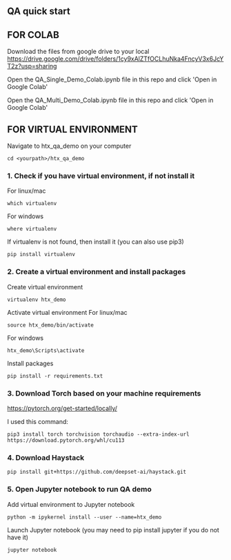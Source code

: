## QA quick start 

## FOR COLAB

Download the files from google drive to your local 
https://drive.google.com/drive/folders/1cy9xAlZTfOCLhuNka4FncyV3x6JcYT2z?usp=sharing

Open the QA_Single_Demo_Colab.ipynb file in this repo and click 'Open in Google Colab'

Open the QA_Multi_Demo_Colab.ipynb file in this repo and click 'Open in Google Colab'

## FOR VIRTUAL ENVIRONMENT

Navigate to htx_qa_demo on your computer
```
cd <yourpath>/htx_qa_demo
```
### 1. Check if you have virtual environment, if not install it

For linux/mac
```
which virtualenv 
```

For windows
```
where virtualenv 
```

If virtualenv is not found, then install it (you can also use pip3)
```
pip install virtualenv
```

### 2. Create a virtual environment and install packages

Create virtual environment
```
virtualenv htx_demo
```
Activate virtual environment 
For linux/mac
```
source htx_demo/bin/activate
```
For windows
```
htx_demo\Scripts\activate
```
Install packages
```
pip install -r requirements.txt
```
### 3. Download Torch based on your machine requirements 
https://pytorch.org/get-started/locally/

I used this command: 
```
pip3 install torch torchvision torchaudio --extra-index-url https://download.pytorch.org/whl/cu113
```

### 4. Download Haystack 
```
pip install git+https://github.com/deepset-ai/haystack.git
```

### 5. Open Jupyter notebook to run QA demo
Add virtual environment to Jupyter notebook 
```
python -m ipykernel install --user --name=htx_demo
```
Launch Jupyter notebook (you may need to pip install jupyter if you do not have it)
```
jupyter notebook
```
